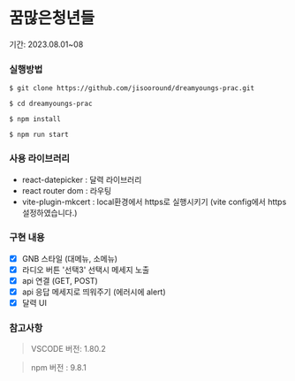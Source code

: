# 꿈많은청년들

기간: 2023.08.01~08

### 실행방법

```
$ git clone https://github.com/jisooround/dreamyoungs-prac.git
```
```
$ cd dreamyoungs-prac
```
```
$ npm install
```

```
$ npm run start
```

### 사용 라이브러리

- react-datepicker : 달력 라이브러리
- react router dom : 라우팅
- vite-plugin-mkcert : local환경에서 https로 실행시키기 (vite config에서 https 설정하였습니다.)

### 구현 내용

- [x] GNB 스타일 (대메뉴, 소메뉴)
- [x] 라디오 버튼 '선택3' 선택시 메세지 노출
- [x] api 연결 (GET, POST)
- [x] api 응답 메세지로 띄워주기 (에러시에 alert)
- [x] 달력 UI

### 참고사항

> VSCODE 버전: 1.80.2

> npm 버전 : 9.8.1
